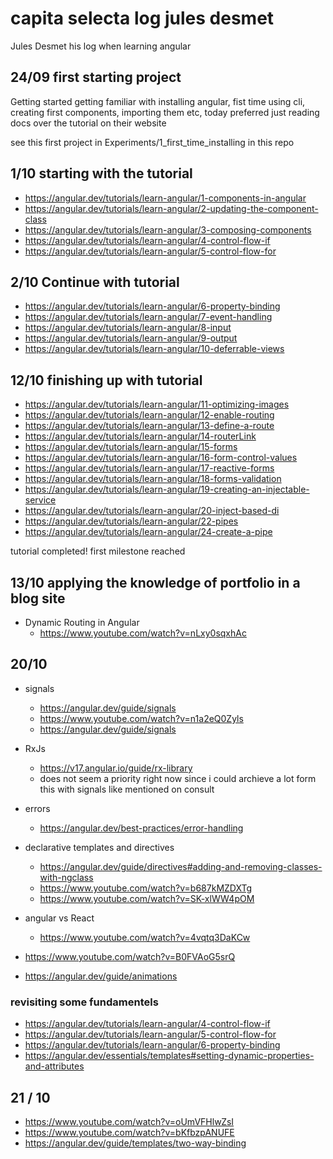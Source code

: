 # capita selecta log jules desmet

Jules Desmet his log when learning angular

## 24/09 first starting project
Getting started getting familiar with installing angular, fist time using cli, creating first components, importing them etc, today preferred just reading docs over the tutorial on their website

see this first project in Experiments/1_first_time_installing in this repo
## 1/10 starting with the tutorial

-  https://angular.dev/tutorials/learn-angular/1-components-in-angular
-  https://angular.dev/tutorials/learn-angular/2-updating-the-component-class
-  https://angular.dev/tutorials/learn-angular/3-composing-components
-  https://angular.dev/tutorials/learn-angular/4-control-flow-if
-  https://angular.dev/tutorials/learn-angular/5-control-flow-for


## 2/10 Continue with tutorial

- https://angular.dev/tutorials/learn-angular/6-property-binding
- https://angular.dev/tutorials/learn-angular/7-event-handling
- https://angular.dev/tutorials/learn-angular/8-input
- https://angular.dev/tutorials/learn-angular/9-output
- https://angular.dev/tutorials/learn-angular/10-deferrable-views

## 12/10 finishing up with tutorial
- https://angular.dev/tutorials/learn-angular/11-optimizing-images
- https://angular.dev/tutorials/learn-angular/12-enable-routing
- https://angular.dev/tutorials/learn-angular/13-define-a-route
- https://angular.dev/tutorials/learn-angular/14-routerLink
- https://angular.dev/tutorials/learn-angular/15-forms
- https://angular.dev/tutorials/learn-angular/16-form-control-values
- https://angular.dev/tutorials/learn-angular/17-reactive-forms
- https://angular.dev/tutorials/learn-angular/18-forms-validation
- https://angular.dev/tutorials/learn-angular/19-creating-an-injectable-service
- https://angular.dev/tutorials/learn-angular/20-inject-based-di
- https://angular.dev/tutorials/learn-angular/22-pipes
- https://angular.dev/tutorials/learn-angular/24-create-a-pipe

tutorial completed! first milestone reached 

## 13/10 applying the knowledge of portfolio in a blog site

- Dynamic Routing in Angular
    - https://www.youtube.com/watch?v=nLxy0sqxhAc


## 20/10
- signals

    - https://angular.dev/guide/signals
    - https://www.youtube.com/watch?v=n1a2eQ0Zyls
    - https://angular.dev/guide/signals

- RxJs
    - https://v17.angular.io/guide/rx-library
    - does not seem a priority right now since i could archieve a lot form this with signals like mentioned on consult

- errors
    - https://angular.dev/best-practices/error-handling


- declarative templates and directives
    - https://angular.dev/guide/directives#adding-and-removing-classes-with-ngclass
    - https://www.youtube.com/watch?v=b687kMZDXTg
    - https://www.youtube.com/watch?v=SK-xlWW4pOM


- angular vs React
    - https://www.youtube.com/watch?v=4vqtq3DaKCw


- https://www.youtube.com/watch?v=B0FVAoG5srQ

- https://angular.dev/guide/animations

### revisiting some fundamentels

-  https://angular.dev/tutorials/learn-angular/4-control-flow-if
-  https://angular.dev/tutorials/learn-angular/5-control-flow-for
-  https://angular.dev/tutorials/learn-angular/6-property-binding
- https://angular.dev/essentials/templates#setting-dynamic-properties-and-attributes


## 21 / 10
- https://www.youtube.com/watch?v=oUmVFHlwZsI
- https://www.youtube.com/watch?v=bKfbzpANUFE
- https://angular.dev/guide/templates/two-way-binding
